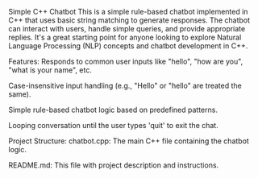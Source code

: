 Simple C++ Chatbot
This is a simple rule-based chatbot implemented in C++ that uses basic string matching to generate responses. The chatbot can interact with users, handle simple queries, and provide appropriate replies. It's a great starting point for anyone looking to explore Natural Language Processing (NLP) concepts and chatbot development in C++.

Features:
Responds to common user inputs like "hello", "how are you", "what is your name", etc.

Case-insensitive input handling (e.g., "Hello" or "hello" are treated the same).

Simple rule-based chatbot logic based on predefined patterns.

Looping conversation until the user types 'quit' to exit the chat.

Project Structure:
chatbot.cpp: The main C++ file containing the chatbot logic.

README.md: This file with project description and instructions.
